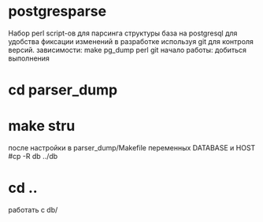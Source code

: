 # postgresparse
Набор perl script-ов для парсинга структуры база на postgresql для удобства фиксации изменений в разработке используя git для контроля версий.
зависимости:
  make
  pg_dump
  perl
  git
начало работы:
 добиться выполнения 
 # cd  parser_dump 
 # make stru
 после настройки в parser_dump/Makefile переменных DATABASE и HOST
 #cp -R db ../db
 # cd ..
 работать с db/